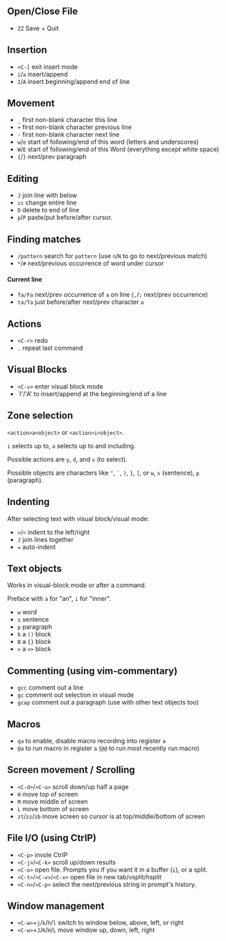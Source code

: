 ## Open/Close File

- `ZZ` Save + Quit

## Insertion

- `<C-[` exit insert mode
- `i`/`a` insert/append
- `I`/`A` insert beginning/append end of line

## Movement

- `_` first non-blank character this line
- `+` first non-blank character previous line
- `-` first non-blank character next line
- `w`/`e` start of following/end of this word (letters and underscores)
- `W`/`E` start of following/end of this Word (everything except white space)
- `{`/`}` next/prev paragraph

## Editing

- `J` join line with below
- `cc` change entire line
- `D` delete to end of line
- `p`/`P` paste/put before/after cursor.

## Finding matches

- `/pattern` search for `pattern` (use `n`/`N` to go to next/previous match)
- `*`/`#` next/previous occurrence of word under cursor

#### Current line

- `fa/Fa` next/prev occurrence of `a` on line (`,`/`;` next/prev occurrence)
- `ta/Ta` just before/after next/prev character `a`

## Actions

- `<C-r>` redo
- `.` repeat last command

## Visual Blocks

- `<C-v>` enter visual block mode
- `I'/'A' to insert/append at the beginning/end of a line

## Zone selection

`<action>a<object>` or `<action>i<object>`.

`i` selects up to, `a` selects up to and including.

Possible actions are `y`, `d`, and `v` (to select).

Possible objects are characters like `"`, `` ` ``, `)`, `}`, `]`, or `w`, `s`
(sentence), `p` (paragraph).

## Indenting

After selecting text with visual block/visual mode:

- `>`/`<` indent to the left/right
- `J` join lines together
- `=` auto-indent

## Text objects

Works in visual-block mode or after a command.

Preface with `a` for "an", `i` for "inner".

- `w` word
- `s` sentence
- `p` paragraph
- `b` a `()` block
- `B` a `{}` block
- `>` a `<>` block

## Commenting (using vim-commentary)

- `gcc` comment out a line
- `gc` comment out selection in visual mode
- `gcap` comment out a paragraph (use with other text objects too)

## Macros

- `qa` to enable, disable macro recording into register `a`
- `@a` to run macro in register `a` (`@@` to run most recently run macro)

## Screen movement / Scrolling

- `<C-d>`/`<C-u>` scroll down/up half a page
- `H` move top of screen
- `M` move middle of screen
- `L` move bottom of screen
- `zt`/`zz`/`zb` move screen so cursor is at top/middle/bottom of screen

## File I/O (using CtrlP)

- `<C-p>` invole CtrlP
- `<C-j>`/`<C-k>` scroll up/down results
- `<C-o>` open file. Prompts you if you want it in a buffer (`i`), or a split.
- `<C-t>`/`<C-v>`/`<C-x>` open file in new tab/vsplit/hsplit
- `<C-n>`/`<C-p>` select the next/previous string in prompt's history.

## Window management

- `<C-w>`+`j`/`k`/`h`/`l` switch to window below, above, left, or right
- `<C-w>`+`J`/`K`/`H`/`L` move window up, down, left, right

